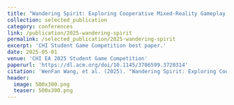 ```yaml
---
title: "Wandering Spirit: Exploring Cooperative Mixed-Reality Gameplay with Shared Physical Props"
collection: selected_publication
category: conferences
link: /publication/2025-wandering-spirit
permalink: /selected_publication/2025-wandering-spirit
excerpt: 'CHI Student Game Competition best paper.'
date: 2025-05-01
venue: 'CHI EA 2025 Student Game Competition'
paperurl: 'https://dl.acm.org/doi/10.1145/3706599.3720314'
citation: 'WenFan Wang, et al. (2025). "Wandering Spirit: Exploring Cooperative Mixed-Reality Gameplay with Shared Physical Props." <i>CHI EA 2025 Student Game Competition</i>.'
header:
  image: 500x300.png
  teaser: 500x300.png
---
```

